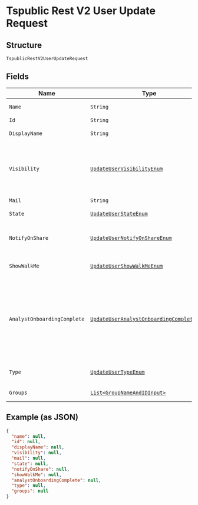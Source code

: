 
# Tspublic Rest V2 User Update Request

## Structure

`TspublicRestV2UserUpdateRequest`

## Fields

| Name | Type | Tags | Description | Getter | Setter |
|  --- | --- | --- | --- | --- | --- |
| `Name` | `String` | Optional | Name of the user account. The username string must be unique. | String getName() | setName(String name) |
| `Id` | `String` | Optional | The GUID of the user account | String getId() | setId(String id) |
| `DisplayName` | `String` | Optional | A display name string for the user, usually their first and last name. | String getDisplayName() | setDisplayName(String displayName) |
| `Visibility` | [`UpdateUserVisibilityEnum`](../../doc/models/update-user-visibility-enum.md) | Optional | Visibility of the user account.<br><br>The visibility attribute is set to DEFAULT when creating a user. The DEFAULT attribute makes a user visible to other users and user groups, and thus allows them to share objects.<br>**Default**: `UpdateUserVisibilityEnum.DEFAULT` | UpdateUserVisibilityEnum getVisibility() | setVisibility(UpdateUserVisibilityEnum visibility) |
| `Mail` | `String` | Optional | Email id associated with the user account | String getMail() | setMail(String mail) |
| `State` | [`UpdateUserStateEnum`](../../doc/models/update-user-state-enum.md) | Optional | Status of user account. acitve or inactive.<br>**Default**: `UpdateUserStateEnum.ACTIVE` | UpdateUserStateEnum getState() | setState(UpdateUserStateEnum state) |
| `NotifyOnShare` | [`UpdateUserNotifyOnShareEnum`](../../doc/models/update-user-notify-on-share-enum.md) | Optional | User preference for receiving email notifications when another ThoughtSpot user shares answers or pinboards.<br>**Default**: `UpdateUserNotifyOnShareEnum.ENUM_TRUE` | UpdateUserNotifyOnShareEnum getNotifyOnShare() | setNotifyOnShare(UpdateUserNotifyOnShareEnum notifyOnShare) |
| `ShowWalkMe` | [`UpdateUserShowWalkMeEnum`](../../doc/models/update-user-show-walk-me-enum.md) | Optional | The user preference for revisiting the onboarding experience.<br>**Default**: `UpdateUserShowWalkMeEnum.ENUM_TRUE` | UpdateUserShowWalkMeEnum getShowWalkMe() | setShowWalkMe(UpdateUserShowWalkMeEnum showWalkMe) |
| `AnalystOnboardingComplete` | [`UpdateUserAnalystOnboardingCompleteEnum`](../../doc/models/update-user-analyst-onboarding-complete-enum.md) | Optional | ThoughtSpot provides an interactive guided walkthrough to onboard new users. The onboarding experience leads users through a set of actions to help users get started and accomplish their tasks quickly.<br><br>The users can turn off the Onboarding experience and access it again when they need assistance with the ThoughtSpot UI.<br>**Default**: `UpdateUserAnalystOnboardingCompleteEnum.ENUM_FALSE` | UpdateUserAnalystOnboardingCompleteEnum getAnalystOnboardingComplete() | setAnalystOnboardingComplete(UpdateUserAnalystOnboardingCompleteEnum analystOnboardingComplete) |
| `Type` | [`UpdateUserTypeEnum`](../../doc/models/update-user-type-enum.md) | Optional | Type of user. LOCAL_USER indicates that the user is created locally in the ThoughtSpot system.<br>**Default**: `UpdateUserTypeEnum.LOCAL_USER` | UpdateUserTypeEnum getType() | setType(UpdateUserTypeEnum type) |
| `Groups` | [`List<GroupNameAndIDInput>`](../../doc/models/group-name-and-id-input.md) | Optional | A JSON array of group names or GUIDs or both. When both are given then id is considered | List<GroupNameAndIDInput> getGroups() | setGroups(List<GroupNameAndIDInput> groups) |

## Example (as JSON)

```json
{
  "name": null,
  "id": null,
  "displayName": null,
  "visibility": null,
  "mail": null,
  "state": null,
  "notifyOnShare": null,
  "showWalkMe": null,
  "analystOnboardingComplete": null,
  "type": null,
  "groups": null
}
```


